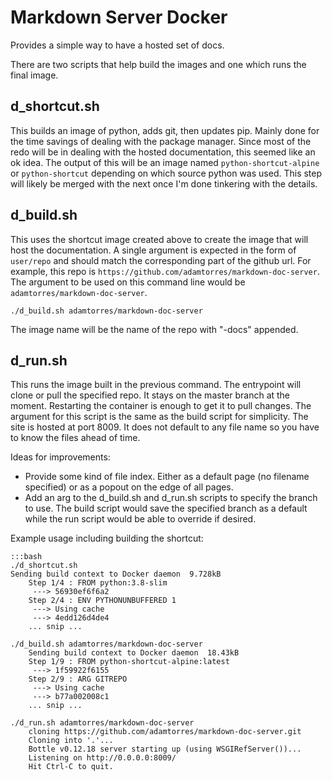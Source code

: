 # Markdown Server Docker
Provides a simple way to have a hosted set of docs.

There are two scripts that help build the images and one which runs the final image.

## d\_shortcut.sh
This builds an image of python, adds git, then updates pip.  Mainly done for the time savings of dealing with the package manager.  Since most of the redo will be in dealing with the hosted documentation, this seemed like an ok idea.  The output of this will be an image named `python-shortcut-alpine` or `python-shortcut` depending on which source python was used.  This step will likely be merged with the next once I'm done tinkering with the details.

## d\_build.sh
This uses the shortcut image created above to create the image that will host the documentation.  A single argument is expected in the form of `user/repo` and should match the corresponding part of the github url.  For example, this repo is `https://github.com/adamtorres/markdown-doc-server`.  The argument to be used on this command line would be `adamtorres/markdown-doc-server`.

    ./d_build.sh adamtorres/markdown-doc-server

The image name will be the name of the repo with "-docs" appended.

## d\_run.sh
This runs the image built in the previous command.  The entrypoint will clone or pull the specified repo.  It stays on the master branch at the moment.  Restarting the container is enough to get it to pull changes.  The argument for this script is the same as the build script for simplicity.
The site is hosted at port 8009.
It does not default to any file name so you have to know the files ahead of time.

Ideas for improvements:

* Provide some kind of file index.  Either as a default page (no filename specified) or as a popout on the edge of all pages.
* Add an arg to the d\_build.sh and d\_run.sh scripts to specify the branch to use.  The build script would save the specified branch as a default while the run script would be able to override if desired.

Example usage including building the shortcut:

    :::bash
    ./d_shortcut.sh
    Sending build context to Docker daemon  9.728kB
        Step 1/4 : FROM python:3.8-slim
         ---> 56930ef6f6a2
        Step 2/4 : ENV PYTHONUNBUFFERED 1
         ---> Using cache
         ---> 4edd126d4de4
        ... snip ...
    
    ./d_build.sh adamtorres/markdown-doc-server
        Sending build context to Docker daemon  18.43kB
        Step 1/9 : FROM python-shortcut-alpine:latest
         ---> 1f59922f6155
        Step 2/9 : ARG GITREPO
         ---> Using cache
         ---> b77a002008c1
        ... snip ...
    
    ./d_run.sh adamtorres/markdown-doc-server
        cloning https://github.com/adamtorres/markdown-doc-server.git
        Cloning into '.'...
        Bottle v0.12.18 server starting up (using WSGIRefServer())...
        Listening on http://0.0.0.0:8009/
        Hit Ctrl-C to quit.

